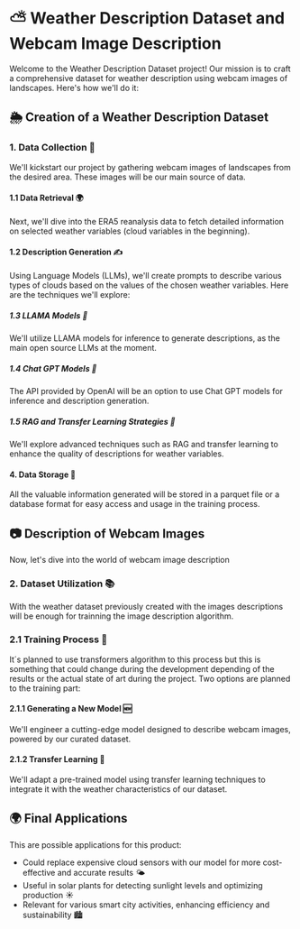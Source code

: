 # ⛅️ Weather Description Dataset and Webcam Image Description

Welcome to the Weather Description Dataset project! Our mission is to craft a comprehensive dataset for weather description using webcam images of landscapes. Here's how we'll do it:

## 🌦️ Creation of a Weather Description Dataset

### 1. Data Collection 📸

We'll kickstart our project by gathering webcam images of landscapes from the desired area. These images will be our main source of data.

#### 1.1 Data Retrieval 🌍

Next, we'll dive into the ERA5 reanalysis data to fetch detailed information on selected weather variables (cloud variables in the beginning).

#### 1.2 Description Generation ✍️

Using Language Models (LLMs), we'll create prompts to describe various types of clouds based on the values of the chosen weather variables. Here are the techniques we'll explore:

##### 1.3 LLAMA Models 🦙

We'll utilize LLAMA models for inference to generate descriptions, as the main open source LLMs at the moment.

##### 1.4 Chat GPT Models 💬

The API provided by OpenAI will be an option to use Chat GPT models for inference and description generation.

##### 1.5 RAG and Transfer Learning Strategies 🔄

We'll explore advanced techniques such as RAG and transfer learning to enhance the quality of descriptions for weather variables.

#### 4. Data Storage 💾

All the valuable information generated will be stored in a parquet file or a database format for easy access and usage in the training process.

## 📷 Description of Webcam Images

Now, let's dive into the world of webcam image description

### 2. Dataset Utilization 📚

With the weather dataset previously created with the images descriptions will be enough for trainning the image description algorithm.

### 2.1 Training Process 🚀

It´s planned to use transformers algorithm to this process but this is something that could change during the development depending of the results or the actual state of art during the project.
Two options are planned to the training part:

#### 2.1.1 Generating a New Model 🆕

We'll engineer a cutting-edge model designed to describe webcam images, powered by our curated dataset.

#### 2.1.2 Transfer Learning 🔄

We'll adapt a pre-trained model using transfer learning techniques to integrate it with the weather characteristics of our dataset.


## 🌍 Final Applications

This are possible applications for this product:

- Could replace expensive cloud sensors with our model for more cost-effective and accurate results 🌤️
- Useful in solar plants for detecting sunlight levels and optimizing production ☀️
- Relevant for various smart city activities, enhancing efficiency and sustainability 🏙️
